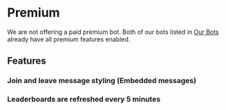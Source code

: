 # Premium

We are not offering a paid premium bot. Both of our bots listed in [Our Bots](/cs/getting-started/our-bots.md) already have all premium features enabled.

## Features

### Join and leave message styling (Embedded messages)

### Leaderboards are refreshed every 5 minutes
